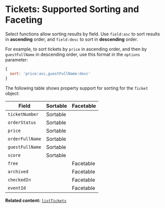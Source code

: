 # Tickets: Supported Sorting and Faceting

Select functions allow sorting results by field. Use `field:asc` to sort results in **ascending** order, and `field:desc` to sort in **descending** order. 

For example, to sort tickets by `price` in ascending order, and then by `guestFullName` in descending order, use this format in the `options` parameter: 


```js
{
  sort: 'price:asc,guestFullName:desc'
}  
```

The following table shows property support for sorting for the `Ticket` object:


| Field           | Sortable | Facetable |
|-----------------|----------|-----------|
| `ticketNumber`  | Sortable |           |
| `orderStatus`   | Sortable |           |
| `price`         | Sortable |           |
| `orderFullName` | Sortable |           |
| `guestFullName` | Sortable |           |
| `score`         | Sortable |           |
| `free`          |          | Facetable |
| `archived`      |          | Facetable |
| `checkedIn`     |          | Facetable |
| `eventId`       |          | Facetable |

__Related content:__
[`listTickets`](/wix-events-v2/tickets/listtickets)